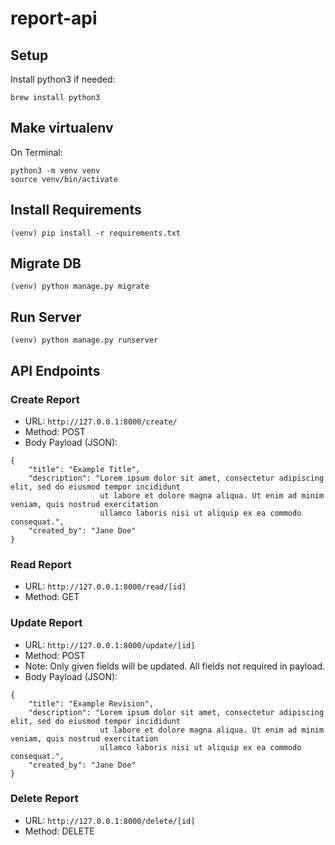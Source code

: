 # report-api

## Setup
Install python3 if needed:
```
brew install python3
```

## Make virtualenv
On Terminal:

```
python3 -m venv venv
source venv/bin/activate
```

## Install Requirements
```
(venv) pip install -r requirements.txt
```

## Migrate DB
```
(venv) python manage.py migrate
```

## Run Server
```
(venv) python manage.py runserver
```

## API Endpoints

### Create Report
- URL: `http://127.0.0.1:8000/create/`
- Method: POST
- Body Payload (JSON):
```
{
    "title": "Example Title",
    "description": "Lorem ipsum dolor sit amet, consectetur adipiscing elit, sed do eiusmod tempor incididunt 
                    ut labore et dolore magna aliqua. Ut enim ad minim veniam, quis nostrud exercitation 
                    ullamco laboris nisi ut aliquip ex ea commodo consequat.",
    "created_by": "Jane Doe"
}
```

### Read Report
- URL: `http://127.0.0.1:8000/read/[id]`
- Method: GET

### Update Report
- URL: `http://127.0.0.1:8000/update/[id]`
- Method: POST
- Note: Only given fields will be updated.  All fields not required in payload.
- Body Payload (JSON):
```
{
    "title": "Example Revision",
    "description": "Lorem ipsum dolor sit amet, consectetur adipiscing elit, sed do eiusmod tempor incididunt 
                    ut labore et dolore magna aliqua. Ut enim ad minim veniam, quis nostrud exercitation 
                    ullamco laboris nisi ut aliquip ex ea commodo consequat.",
    "created_by": "Jane Doe"
}
```

### Delete Report
- URL: `http://127.0.0.1:8000/delete/[id]`
- Method: DELETE
